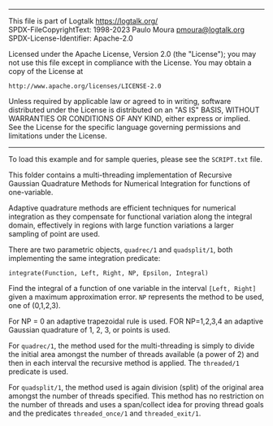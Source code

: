 ________________________________________________________________________

This file is part of Logtalk <https://logtalk.org/>  
SPDX-FileCopyrightText: 1998-2023 Paulo Moura <pmoura@logtalk.org>  
SPDX-License-Identifier: Apache-2.0

Licensed under the Apache License, Version 2.0 (the "License");
you may not use this file except in compliance with the License.
You may obtain a copy of the License at

    http://www.apache.org/licenses/LICENSE-2.0

Unless required by applicable law or agreed to in writing, software
distributed under the License is distributed on an "AS IS" BASIS,
WITHOUT WARRANTIES OR CONDITIONS OF ANY KIND, either express or implied.
See the License for the specific language governing permissions and
limitations under the License.
________________________________________________________________________


To load this example and for sample queries, please see the `SCRIPT.txt` file.

This folder contains a multi-threading implementation of Recursive Gaussian 
Quadrature Methods for Numerical Integration for functions of one-variable.

Adaptive quadrature methods are efficient techniques for numerical 
integration as they compensate for functional variation along the 
integral domain, effectively in regions with large function variations 
a larger sampling of point are used.

There are two parametric objects, `quadrec/1` and `quadsplit/1`, both
implementing the same integration predicate:

	integrate(Function, Left, Right, NP, Epsilon, Integral)

Find the integral of a function of one variable in the interval `[Left, Right]`
given a maximum approximation error. `NP` represents the method to be used, one
of (0,1,2,3).

For NP = 0 an adaptive trapezoidal rule is used.
FOR NP=1,2,3,4 an adaptive Gaussian quadrature of 1, 2, 3, or points is used.

For `quadrec/1`, the method used for the multi-threading is simply to divide
the initial area amongst the number of threads available (a power of 2) and
then in each interval the recursive method is applied. The `threaded/1`
predicate is used.

For `quadsplit/1`, the method used is again division (split) of the original
area amongst the number of threads specified. This method has no restriction
on the number of threads and uses a span/collect idea for proving thread goals 
and the predicates `threaded_once/1` and `threaded_exit/1`.
